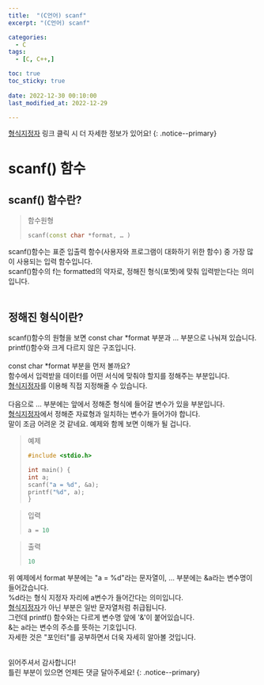 ```yaml
---
title:  "(C언어) scanf" 
excerpt: "(C언어) scanf"

categories:
  - C
tags:
  - [C, C++,]

toc: true
toc_sticky: true
 
date: 2022-12-30 00:10:00
last_modified_at: 2022-12-29

---
```


[형식지정자](https://jbl28.github.io/c/%ED%98%95%EC%8B%9D%EC%A7%80%EC%A0%95%EC%9E%90/) 링크 클릭 시 더 자세한 정보가 있어요!
{: .notice--primary} 

# scanf() 함수
## scanf() 함수란?

>함수원형
>```cpp
>scanf(const char *format, … )
>```


scanf()함수는 표준 입출력 함수(사용자와 프로그램이 대화하기 위한 함수) 중 가장 많이 사용되는 입력 함수입니다.<br>
scanf()함수의 f는 formatted의 약자로, 정해진 형식(포멧)에 맞춰 입력받는다는 의미입니다.<br><br>
## 정해진 형식이란?
scanf()함수의 원형을 보면 const char *format 부분과 … 부분으로 나눠져 있습니다.<br>
printf()함수와 크게 다르지 않은 구조입니다.<br><br>
const char *format 부분을 먼저 볼까요?<br> 
함수에서 입력받을 데이터를 어떤 서식에 맞춰야 할지를 정해주는 부분입니다.<br>
[형식지정자](https://jbl28.github.io/c/%ED%98%95%EC%8B%9D%EC%A7%80%EC%A0%95%EC%9E%90/)를 이용해 직접 지정해줄 수 있습니다.<br><br>
다음으로 … 부분에는 앞에서 정해준 형식에 들어갈 변수가 있을 부분입니다.<br>
[형식지정자](https://jbl28.github.io/c/%ED%98%95%EC%8B%9D%EC%A7%80%EC%A0%95%EC%9E%90/)에서 정해준 자료형과 일치하는 변수가 들어가야 합니다.<br>
말이 조금 어려운 것 같네요. 예제와 함께 보면 이해가 될 겁니다.<br>

>예제
>```cpp
>#include <stdio.h>
>
>int main() {
> int a;
> scanf("a = %d", &a);
>printf("%d", a);
>}
>```

>입력
>```cpp
>a = 10
>```

>출력
>```cpp
>10
>```


위 예제에서 format 부분에는 "a = %d"라는 문자열이, … 부분에는 &a라는 변수명이 들어갔습니다.<br>
%d라는 형식 지정자 자리에 a변수가 들어간다는 의미입니다.<br>
[형식지정자](https://jbl28.github.io/c/%ED%98%95%EC%8B%9D%EC%A7%80%EC%A0%95%EC%9E%90/)가 아닌 부분은 일반 문자열처럼 취급됩니다.<br>
그런데 printf() 함수와는 다르게 변수명 앞에 '&'이 붙어있습니다.<br>
&는 a라는 변수의 주소를 뜻하는 기호입니다.<br>
자세한 것은 "포인터"를 공부하면서 더욱 자세히 알아볼 것입니다.<br><br>


읽어주셔서 감사합니다! <br>틀린 부분이 있으면 언제든 댓글 달아주세요!
{: .notice--primary} 
